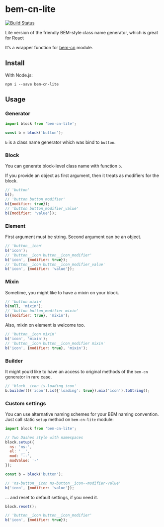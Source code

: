 # bem-cn-lite

[![Build Status](https://travis-ci.org/mistakster/bem-cn-lite.svg?branch=master)](https://travis-ci.org/mistakster/bem-cn-lite)

Lite version of the friendly BEM-style class name generator, which is great for React

It’s a wrapper function for [bem-cn](https://github.com/albburtsev/bem-cn) module.

## Install

With Node.js:

```
npm i --save bem-cn-lite
```

## Usage

### Generator 

```js
import block from 'bem-cn-lite';

const b = block('button');
```

`b` is a class name generator which was bind to `button`.
 
### Block

You can generate block-level class name with function `b`.

If you provide an object as first argument, then it treats as modifiers for the block.

```js
// 'button'
b(); 
// 'button button_modifier'
b({modifier: true});
// 'button button_modifier_value'
b({modifier: 'value'});
```

### Element

First argument must be string. Second argument can be an object.

```js
// 'button__icon'
b('icon'); 
// 'button__icon button__icon_modifier'
b('icon', {modifier: true});
// 'button__icon button__icon_modifier_value'
b('icon', {modifier: 'value'}); 
```

### Mixin

Sometime, you might like to have a mixin on your block.

```js
// 'button mixin'
b(null, 'mixin');
// 'button button_modifier mixin'
b({modifier: true}, 'mixin');
```

Also, mixin on element is welcome too.

```js
// 'button__icon mixin'
b('icon', 'mixin'); 
// 'button__icon button__icon_modifier mixin'
b('icon', {modifier: true}, 'mixin');
```

### Builder

It might you’d like to have an access to original methods of the `bem-cn`
generator in rare case.

```js
// 'block__icon is-loading icon'
b.builder()('icon').is({'loading': true}).mix('icon').toString();
```

### Custom settings

You can use alternative naming schemes for your BEM naming convention. Just call static `setup` method on `bem-cn-lite` module:

```js
import block from 'bem-cn-lite';

// Two Dashes style with namespaces
block.setup({
  ns: 'ns-',
  el: '__',
  mod: '--',
  modValue: '-'
});

const b = block('button');

// 'ns-button__icon ns-button__icon--modifier-value'
b('icon', {modifier: 'value'});
```

... and reset to default settings, if you need it.

```js
block.reset();

// 'button__icon button__icon_modifier'
b('icon', {modifier: true});
```
